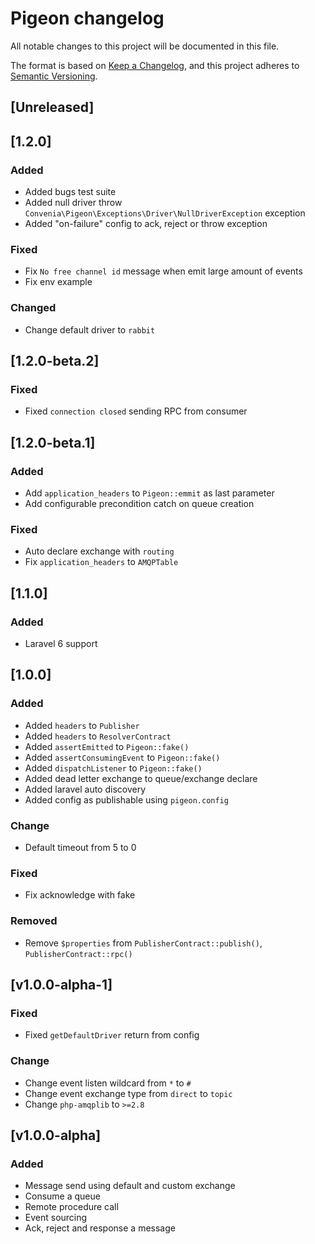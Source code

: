 # Pigeon changelog
All notable changes to this project will be documented in this file.

The format is based on [Keep a Changelog](https://keepachangelog.com/en/1.0.0/),
and this project adheres to [Semantic Versioning](https://semver.org/spec/v2.0.0.html).

## [Unreleased]

## [1.2.0]
### Added
- Added bugs test suite
- Added null driver throw `Convenia\Pigeon\Exceptions\Driver\NullDriverException` exception
- Added "on-failure" config to ack, reject or throw exception
### Fixed
- Fix `No free channel id` message when emit large amount of events
- Fix env example
### Changed
- Change default driver to `rabbit`

## [1.2.0-beta.2]
### Fixed
- Fixed `connection closed` sending RPC from consumer

## [1.2.0-beta.1]
### Added
- Add `application_headers` to `Pigeon::emmit` as last parameter
- Add configurable precondition catch on queue creation
### Fixed
- Auto declare exchange with `routing`
- Fix `application_headers` to `AMQPTable`

## [1.1.0]
### Added
- Laravel 6 support

## [1.0.0]
### Added 
- Added `headers` to `Publisher`
- Added `headers` to `ResolverContract`
- Added `assertEmitted` to `Pigeon::fake()`
- Added `assertConsumingEvent` to `Pigeon::fake()`
- Added `dispatchListener` to `Pigeon::fake()`
- Added dead letter exchange to queue/exchange declare
- Added laravel auto discovery
- Added config as publishable using `pigeon.config`
### Change
- Default timeout from 5 to 0
### Fixed
- Fix acknowledge with fake
### Removed
- Remove `$properties` from `PublisherContract::publish()`, `PublisherContract::rpc()`

## [v1.0.0-alpha-1]
### Fixed
- Fixed `getDefaultDriver` return from config
### Change
- Change event listen wildcard from `*` to `#`
- Change event exchange type from `direct` to `topic`
- Change `php-amqplib` to `>=2.8`

## [v1.0.0-alpha]
### Added
- Message send using default and custom exchange
- Consume a queue
- Remote procedure call
- Event sourcing
- Ack, reject and response a message
